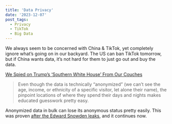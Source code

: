 ```yaml
---
title: 'Data Privacy'
date: '2023-12-07'
post_tags:
  - Privacy
  - TikTok
  - Big Data
---
```


We always seem to be concerned with China & TikTok, yet completely ignore what’s going on in our backyard. The US can ban TikTok tomorrow, but if China wants data, it’s not hard for them to just go out and buy the data.
<!-- excerpt -->

[We Spied on Trump’s ‘Southern White House’ From Our Couches](https://www.rollingstone.com/culture/culture-features/data-brokers-trump-tech-spying-privacy-threat-1234897098/)

> Even though the data is technically “anonymized” (we can’t see the age, income, or ethnicity of a specific visitor, let alone their name), the pinpoint locations of where they spend their days and nights makes educated guesswork pretty easy.

Anonymized data in bulk can lose its anonymous status pretty easily. This was proven [after the Edward Snowden leaks](https://arstechnica.com/information-technology/2014/03/surprise-surprise-my-online-metadata-actually-reveals-where-ive-been/), and it continues now.
